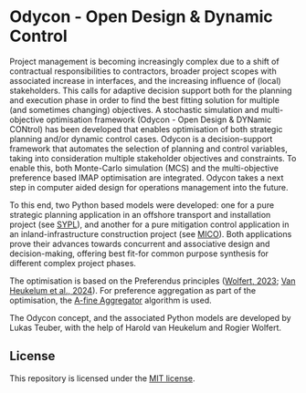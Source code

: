 # Odycon - Open Design & Dynamic Control

Project management is  becoming increasingly complex due to a shift of contractual responsibilities to 
contractors, broader project scopes with associated increase in interfaces, and the 
increasing influence of (local) stakeholders. This calls for adaptive decision support 
both for the planning and execution phase in order to find the best fitting solution for 
multiple (and sometimes changing) objectives. A stochastic simulation and
multi-objective optimisation framework (Odycon - Open Design & DYNamic CONtrol) has been developed that 
enables optimisation of both strategic planning and/or dynamic control cases. Odycon
is a decision-support framework that automates the selection of planning and control
variables, taking into consideration multiple stakeholder objectives and constraints.
To enable this, both Monte-Carlo simulation (MCS) and the multi-objective preference based 
IMAP optimisation are integrated. Odycon takes a next step in computer aided design for 
operations management into the future.

To this end, two Python based models were developed: one for a pure strategic planning application 
in an offshore transport and installation project (see [SYPL](SYPL/README.md)), and another for a pure mitigation 
control application in an  inland-infrastructure construction project (see [MICO](MICO/README.md)). Both applications 
prove their advances towards concurrent and associative design and decision-making, offering best fit-for common purpose 
synthesis for different complex project phases.

The optimisation is based on the Preferendus principles ([Wolfert, 2023](https://doi.org/10.3233/RIDS10); 
[Van Heukelum et al., 2024](https://doi.org/10.1080/15732479.2023.2297891)). 
For preference aggregation as part of the optimisation, the [A-fine Aggregator](https://github.com/Boskalis-python/a-fine-aggregator) algorithm is used.

The Odycon concept, and the associated Python models are developed by Lukas Teuber, with the help of Harold van Heukelum and Rogier Wolfert.

## License
This repository is licensed under the [MIT license](https://choosealicense.com/licenses/mit/).